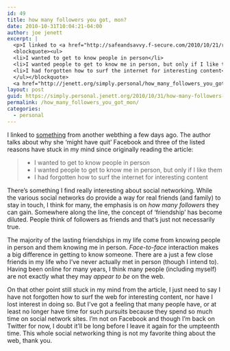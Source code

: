 ```yaml
---
id: 49
title: how many followers you got, mon?
date: 2010-10-31T10:04:21-04:00
author: joe jenett
excerpt: |
  <p>I linked to <a href="http://safeandsavvy.f-secure.com/2010/10/21/reasons-why-i-deactivated-my-facebook-account/print/">something</a> from another webthing a few days ago. The author talks about why she 'might have quit' Facebook and three of the listed reasons have stuck in my mind since originally reading the article:</p>
  <blockquote><ul>
  <li>I wanted to get to know people in person</li>
  <li>I wanted people to get to know me in person, but only if I like them</li>
  <li>I had forgotten how to surf the internet for interesting content</li>
  </ul></blockquote>
  <a href="http://jenett.org/simply.personal/how_many_followers_you_got_mon_1/#more">Continue reading "how many followers you got, mon?" &raquo;</a>
layout: post
guid: https://simply.personal.jenett.org/2010/10/31/how-many-followers-you-got-mon/
permalink: /how_many_followers_you_got_mon/
categories:
  - personal
---
```

I linked to [something](http://safeandsavvy.f-secure.com/2010/10/21/reasons-why-i-deactivated-my-facebook-account/print/) from another webthing a few days ago. The author talks about why she &#8216;might have quit’ Facebook and three of the listed reasons have stuck in my mind since originally reading the article:

>   * I wanted to get to know people in person
>   * I wanted people to get to know me in person, but only if I like them
>   * I had forgotten how to surf the internet for interesting content

<!--more-->

There’s something I find really interesting about social networking. While the various social networks do provide a way for real friends (and family) to stay in touch, I think for many, the emphasis is on _how many followers_ they can gain. Somewhere along the line, the concept of &#8216;friendship’ has become diluted. People think of followers as friends and that’s just not necessarily true. 

The majority of the lasting friendships in my life come from knowing people in person and them knowing me in person. _Face-to-face_ interaction makes a big difference in getting to know someone. There are a just a few close friends in my life who I’ve never actually met in person (though I intend to). Having been online for many years, I think many people (including myself) are not exactly what they may _appear to be_ on the web. 

On that other point still stuck in my mind from the article, I just need to say I have not forgotten how to surf the web for interesting content, nor have I lost interest in doing so. But I’ve got a feeling that many people have, or at least no longer have time for such pursuits because they spend so much time on social network sites. I’m not on Facebook and though I’m back on Twitter for now, I doubt it’ll be long before I leave it again for the umpteenth time. This whole social networking thing is not my favorite thing about the web, thank you.